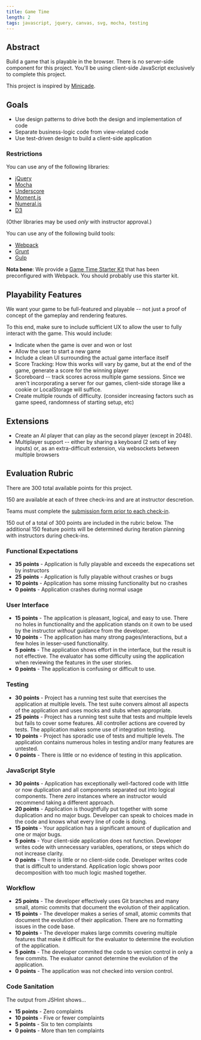 ```yaml
---
title: Game Time
length: 2
tags: javascript, jquery, canvas, svg, mocha, testing
---
```


## Abstract

Build a game that is playable in the browser. There is no server-side component for this project. You'll be using client-side JavaScript exclusively to complete this project.

This project is inspired by [Minicade](http://minica.de/).

## Goals

* Use design patterns to drive both the design and implementation of code
* Separate business-logic code from view-related code
* Use test-driven design to build a client-side application

### Restrictions

You can use any of the following libraries:

* [jQuery](http://jquery.com/)
* [Mocha](http://mochajs.org/)
* [Underscore](http://underscorejs.org/)
* [Moment.js](http://momentjs.com)
* [Numeral.js](http://numeraljs.com)
* [D3](http://d3js.org)

(Other libraries may be used *only* with instructor approval.)

You can use any of the following build tools:

* [Webpack](http://webpack.github.io/)
* [Grunt](http://gruntjs.com/)
* [Gulp](http://gulpjs.com/)

**Nota bene**: We provide a [Game Time Starter Kit](https://github.com/turingschool-examples/game-time-starter-kit) that has been preconfigured with Webpack. You should probably use this starter kit.

## Playability Features

We want your game to be full-featured and playable -- not just a proof of concept of the gameplay and rendering
features.

To this end, make sure to include sufficient UX to allow the user to fully interact with the game. This would
include:

* Indicate when the game is over and won or lost
* Allow the user to start a new game
* Include a clean UI surrounding the actual game interface itself
* Score Tracking: How this works will vary by game, but at the end of
  the game, generate a score for the winning player
* Scoreboard -- track scores across multiple game sessions. Since we
  aren't incorporating a server for our games, client-side storage like
  a cookie or LocalStorage will suffice.
* Create multiple rounds of difficulty. (consider increasing factors
  such as game speed, randomness of starting setup, etc)

## Extensions

* Create an AI player that can play as the second player (except in 2048).
* Multiplayer support -- either by sharing a keyboard (2 sets of key
  inputs) or, as an extra-difficult extension, via websockets between
  multiple browsers

## Evaluation Rubric

There are 300 total available points for this project.

150 are available at each of three check-ins and are at instructor descretion.

Teams must complete the [submission form prior to each check-in](https://github.com/turingschool/ruby-submissions/tree/master/1510/module_4_assignments/gametime/template).

150 out of a total of 300 points are included in the rubric below. The additional 150 feature points will be determined during iteration planning with instructors during check-ins.

### Functional Expectations

* **35 points** - Application is fully playable and exceeds the expecations set by instructors
* **25 points** - Application is fully playable without crashes or bugs
* **10 points** - Application has some missing functionality but no crashes
* **0 points** - Application crashes during normal usage

### User Interface

* **15 points** - The application is pleasant, logical, and easy to use. There no holes in functionality and the application stands on it own to be used by the instructor _without_ guidance from the developer.
* **10 points** - The application has many strong pages/interactions, but a few holes in lesser-used functionality.
* **5 points** - The application shows effort in the interface, but the result is not effective. The evaluator has some difficulty using the application when reviewing the features in the user stories.
* **0 points** - The application is confusing or difficult to use.

### Testing

* **30 points** - Project has a running test suite that exercises the application at multiple levels. The test suite convers almost all aspects of the application and uses mocks and stubs when appropriate.
* **25 points** - Project has a running test suite that tests and multiple levels but fails to cover some features. All controller actions are covered by tests. The application makes some use of integration testing.
* **10 points** - Project has sporadic use of tests and multiple levels. The application contains numerous holes in testing and/or many features are untested.
* **0 points** - There is little or no evidence of testing in this application.

### JavaScript Style

* **30 points** - Application has exceptionally well-factored code with little or now duplication and all components separated out into logical components. There _zero_ instances where an instructor would recommend taking a different approach.
* **20 points** - Application is thoughtfully put together with some duplication and no major bugs. Developer can speak to choices made in the code and knows what every line of code is doing.
* **15 points** - Your application has a significant amount of duplication and one or major bugs.
* **5 points** - Your client-side application does not function. Developer writes code with unnecessary variables, operations, or steps which do not increase clarity.
* **0 points** - There is little or no client-side code. Developer writes code that is difficult to understand. Application logic shows poor decomposition with too much logic mashed together.

### Workflow

* **25 points** - The developer effectively uses Git branches and many small, atomic commits that document the evolution of their application.
* **15 points** - The developer makes a series of small, atomic commits that document the evolution of their application. There are no formatting issues in the code base.
* **10 points** - The developer makes large commits covering multiple features that make it difficult for the evaluator to determine the evolution of the application.
* **5 points** - The developer commited the code to version control in only a few commits. The evaluator cannot determine the evolution of the application.
* **0 points** - The application was not checked into version control.

### Code Sanitation

The output from JSHint shows…

* **15 points** - Zero complaints
* **10 points** - Five or fewer complaints
* **5 points** - Six to ten complaints
* **0 points** - More than ten complaints
